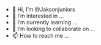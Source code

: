 - 👋 Hi, I’m @Jaksonjuniors
- 👀 I’m interested in ...
- 🌱 I’m currently learning ...
- 💞️ I’m looking to collaborate on ...
- 📫 How to reach me ...

<!---
Jaksonjuniors/Jaksonjuniors is a ✨ special ✨ repository because its `README.md` (this file) appears on your GitHub profile.
You can click the Preview link to take a look at your changes.
--->
